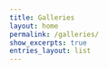 ```yaml
---
title: Galleries
layout: home
permalink: /galleries/
show_excerpts: true
entries_layout: list
---
```

